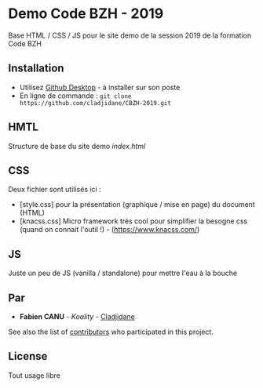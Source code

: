 # Demo Code BZH - 2019

Base HTML / CSS / JS pour le site demo de la session 2019 de la formation Code BZH

## Installation

* Utilisez [Github Desktop](https://desktop.github.com/) - à installer sur son poste
* En ligne de commande : ```git clone https://github.com/cladjidane/CBZH-2019.git```

## HMTL

Structure de base du site demo *index.html*

## CSS

Deux fichier sont utilisés ici :

* [style.css] pour la présentation (graphique / mise en page) du document (HTML)
* [knacss.css] Micro framework très cool pour simplifier la besogne css (quand on connait l'outil !) - (https://www.knacss.com/)

## JS

Juste un peu de JS (vanilla / standalone) pour mettre l'eau à la bouche 

## Par

* **Fabien CANU** - *Koality* - [Cladjidane](https://github.com/cladjidane)

See also the list of [contributors](https://github.com/your/project/contributors) who participated in this project.

## License

Tout usage libre

